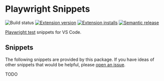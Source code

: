 # Playwright Snippets

![Build status](https://github.com/mskelton/vscode-playwright-test-snippets/workflows/Release/badge.svg?branch=main)
[![Extension version](https://img.shields.io/vscode-marketplace/v/mskelton.playwright-test-snippets.svg)](https://marketplace.visualstudio.com/items?itemName=mskelton.playwright-test-snippets)
[![Extension installs](https://img.shields.io/vscode-marketplace/i/mskelton.playwright-test-snippets.svg)](https://marketplace.visualstudio.com/items?itemName=mskelton.playwright-test-snippets)
[![Semantic release](https://img.shields.io/badge/%20%20%F0%9F%93%A6%F0%9F%9A%80-semantic--release-e10079.svg)](https://github.com/semantic-release/semantic-release)

[Playwright test](https://playwright.dev) snippets for VS Code.

## Snippets

The following snippets are provided by this package. If you have ideas of other snippets that would be helpful, please [open an issue](https://github.com/mskelton/vscode-playwright-test-snippets/issues/new).

TODO
